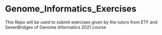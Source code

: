 # Genome_Informatics_Exercises
This Repo will be used to submit exercises given by the tutors from ETF and SevenBridges of Genome Informatics 2021 course
